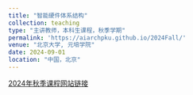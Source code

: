 ```yaml
---
title: "智能硬件体系结构"
collection: teaching
type: "主讲教师，本科生课程，秋季学期"
permalink: 'https://aiarchpku.github.io/2024Fall/'
venue: "北京大学, 元培学院"
date: 2024-09-01
location: "中国，北京"
---
```


<p><a href="https://aiarchpku.github.io/2024Fall/">2024年秋季课程网站链接</a></p>
